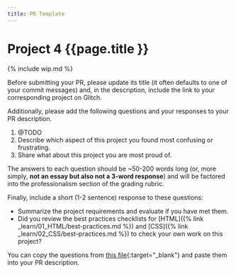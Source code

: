 ```yaml
---
title: PR Template
---
```


# Project 4 {{page.title }}

{% include wip.md %}

Before submitting your PR, please update its title (it often defaults to one of your commit messages) and, in the description, include the link to your corresponding project on Glitch.

Additionally, please add the following questions and your responses to your PR description.

1. @TODO
1. Describe which aspect of this project you found most confusing or frustrating.
1. Share what about this project you are most proud of.

The answers to each question should be ~50-200 words long (or, more simply, **not an essay but also not a 3-word response**) and will be factored into the professionalism section of the grading rubric.

Finally, include a short (1-2 sentence) response to these questions:
-  Summarize the project requirements and evaluate if you have met them.
- Did you review the best practices checklists for [HTML]({% link _learn/01_HTML/best-practices.md %}) and [CSS]({% link _learn/02_CSS/best-practices.md %}) to check your own work on this project?

You can copy the questions from [this file](@TODO){:target="_blank"} and paste them into your PR description.

